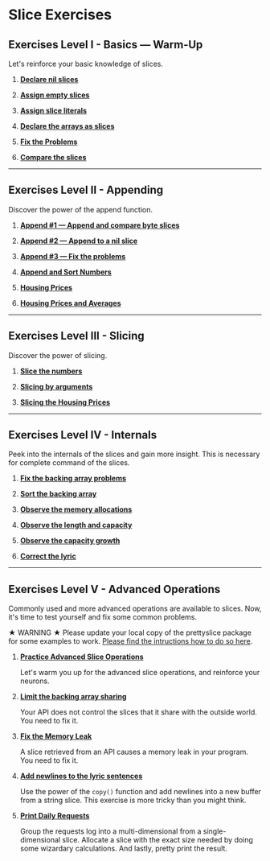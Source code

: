 # Slice Exercises

## Exercises Level I - Basics — Warm-Up

Let's reinforce your basic knowledge of slices.

1. **[Declare nil slices](https://github.com/inancgumus/learngo/tree/master/16-slices/exercises/01-declare-nil)**

2. **[Assign empty slices](https://github.com/inancgumus/learngo/tree/master/16-slices/exercises/02-empty)**

3. **[Assign slice literals](https://github.com/inancgumus/learngo/tree/master/16-slices/exercises/03-slice-literal)**

4. **[Declare the arrays as slices](https://github.com/inancgumus/learngo/tree/master/16-slices/exercises/04-declare-arrays-as-slices)**

5. **[Fix the Problems](https://github.com/inancgumus/learngo/tree/master/16-slices/exercises/05-fix-the-problems)**

6. **[Compare the slices](https://github.com/inancgumus/learngo/tree/master/16-slices/exercises/06-compare-the-slices)**

---

## Exercises Level II - Appending

Discover the power of the append function.

1. **[Append #1 — Append and compare byte slices](https://github.com/inancgumus/learngo/tree/master/16-slices/exercises/07-append)**

2. **[Append #2 — Append to a nil slice](https://github.com/inancgumus/learngo/tree/master/16-slices/exercises/08-append-2)**

3. **[Append #3 — Fix the problems](https://github.com/inancgumus/learngo/tree/master/16-slices/exercises/09-append-3-fix)**

4. **[Append and Sort Numbers](https://github.com/inancgumus/learngo/tree/master/16-slices/exercises/10-append-sort-nums)**

5. **[Housing Prices](https://github.com/inancgumus/learngo/tree/master/16-slices/exercises/11-housing-prices)**

6. **[Housing Prices and Averages](https://github.com/inancgumus/learngo/tree/master/16-slices/exercises/12-housing-prices-averages)**


---

## Exercises Level III - Slicing

Discover the power of slicing.

1. **[Slice the numbers](https://github.com/inancgumus/learngo/tree/master/16-slices/exercises/13-slicing-basics)**

2. **[Slicing by arguments](https://github.com/inancgumus/learngo/tree/master/16-slices/exercises/14-slicing-by-args)**

3. **[Slicing the Housing Prices](https://github.com/inancgumus/learngo/tree/master/16-slices/exercises/15-slicing-housing-prices)**

---

## Exercises Level IV - Internals

Peek into the internals of the slices and gain more insight. This is necessary for complete command of the slices.

1. **[Fix the backing array problems](https://github.com/inancgumus/learngo/tree/master/16-slices/exercises/16-internals-backing-array-fix)**

2. **[Sort the backing array](https://github.com/inancgumus/learngo/tree/master/16-slices/exercises/17-internals-backing-array-sort)**

3. **[Observe the memory allocations](https://github.com/inancgumus/learngo/tree/master/16-slices/exercises/18-internals-slice-header)**

4. **[Observe the length and capacity](https://github.com/inancgumus/learngo/tree/master/16-slices/exercises/19-observe-len-cap)**

5. **[Observe the capacity growth](https://github.com/inancgumus/learngo/tree/master/16-slices/exercises/20-observe-the-cap-growth)**

6. **[Correct the lyric](https://github.com/inancgumus/learngo/tree/master/16-slices/exercises/21-correct-the-lyric)**

---

## Exercises Level V - Advanced Operations

Commonly used and more advanced operations are available to slices. Now, it's time to test yourself and fix some common problems.

★ WARNING ★
Please update your local copy of the prettyslice package for some examples to work. [Please find the intructions how to do so here](../README.md).

1. **[Practice Advanced Slice Operations](https://github.com/inancgumus/learngo/tree/master/16-slices/exercises/22-adv-ops-practice)**

    Let's warm you up for the advanced slice operations, and reinforce your neurons.

2. **[Limit the backing array sharing](https://github.com/inancgumus/learngo/tree/master/16-slices/exercises/23-limit-the-backing-array-sharing)**

    Your API does not control the slices that it share with the outside world. You need to fix it.

3. **[Fix the Memory Leak](https://github.com/inancgumus/learngo/tree/master/16-slices/exercises/24-fix-the-memory-leak)**

    A slice retrieved from an API causes a memory leak in your program. You need to fix it.

4. **[Add newlines to the lyric sentences](https://github.com/inancgumus/learngo/tree/master/16-slices/exercises/25-add-lines)**

    Use the power of the `copy()` function and add newlines into a new buffer from a string slice. This exercise is more tricky than you might think.

5. **[Print Daily Requests](https://github.com/inancgumus/learngo/tree/master/16-slices/exercises/26-print-daily-requests)**

    Group the requests log into a multi-dimensional from a single-dimensional slice. Allocate a slice with the exact size needed by doing some wizardary calculations. And lastly, pretty print the result.
